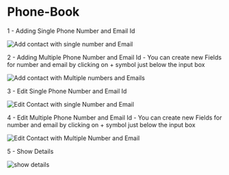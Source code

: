 # Phone-Book
1 - Adding Single Phone Number and Email Id

![Add contact with single number and Email](https://user-images.githubusercontent.com/46787992/83349666-4f39f480-a354-11ea-9e32-9130c755aa46.PNG)

2 - Adding Multiple Phone Number and Email Id - You can create new Fields for number and email by clicking on + symbol just below the input box

![Add contact with Multiple numbers and Emails](https://user-images.githubusercontent.com/46787992/83349664-4ea15e00-a354-11ea-93b3-3dd64381ef0d.PNG)

3 - Edit Single Phone Number and Email Id

![Edit Contact with single Number and Email](https://user-images.githubusercontent.com/46787992/83349663-4d703100-a354-11ea-8818-f7f897f44b9b.PNG)

4 - Edit Multiple Phone Number and Email Id - You can create new Fields for number and email by clicking on + symbol just below the input box

![Edit Contact with Multiple Number and Email](https://user-images.githubusercontent.com/46787992/83349667-4fd28b00-a354-11ea-8066-d253e2f8186b.PNG)

5 - Show Details

![show details](https://user-images.githubusercontent.com/46787992/83352984-0a6e8780-a36d-11ea-922a-349b329866c1.PNG)
